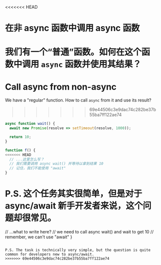 
<<<<<<< HEAD
# 在非 async 函数中调用 async 函数

我们有一个“普通”函数。如何在这个函数中调用 `async` 函数并使用其结果？
=======
# Call async from non-async

We have a "regular" function. How to call `async` from it and use its result?
>>>>>>> 69e44506c3e9dac74c282be37b55ba7ff122ae74

```js
async function wait() {
  await new Promise(resolve => setTimeout(resolve, 1000));

  return 10;
}

function f() {
<<<<<<< HEAD
  // ...这里怎么写？
  // 我们需要调用 async wait() 并等待以拿到结果 10
  // 记住，我们不能使用 "await"
}
```

P.S. 这个任务其实很简单，但是对于 async/await 新手开发者来说，这个问题却很常见。
=======
  // ...what to write here?
  // we need to call async wait() and wait to get 10
  // remember, we can't use "await"
}
```

P.S. The task is technically very simple, but the question is quite common for developers new to async/await.
>>>>>>> 69e44506c3e9dac74c282be37b55ba7ff122ae74
